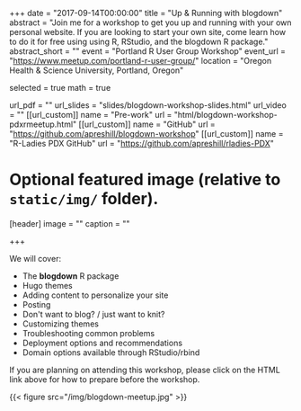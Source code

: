 +++
date = "2017-09-14T00:00:00"
title = "Up & Running with blogdown"
abstract = "Join me for a workshop to get you up and running with your own personal website. If you are looking to start your own site, come learn how to do it for free using using R, RStudio, and the blogdown R package."
abstract_short = ""
event = "Portland R User Group Workshop"
event_url = "https://www.meetup.com/portland-r-user-group/"
location = "Oregon Health & Science University, Portland, Oregon"

selected = true
math = true

url_pdf = ""
url_slides = "slides/blogdown-workshop-slides.html"
url_video = ""
[[url_custom]]
    name = "Pre-work"
    url = "html/blogdown-workshop-pdxrmeetup.html"
[[url_custom]]
    name = "GitHub"
    url = "https://github.com/apreshill/blogdown-workshop"
[[url_custom]]
    name = "R-Ladies PDX GitHub"
    url = "https://github.com/apreshill/rladies-PDX"



# Optional featured image (relative to `static/img/` folder).
[header]
image = ""
caption = ""

+++

We will cover:

- The **blogdown** R package
- Hugo themes
- Adding content to personalize your site
- Posting 
- Don't want to blog? / just want to knit?
- Customizing themes
- Troubleshooting common problems
- Deployment options and recommendations
- Domain options available through RStudio/rbind

If you are planning on attending this workshop, please click on the HTML link above for how to prepare before the workshop.

{{< figure src="/img/blogdown-meetup.jpg" >}}


